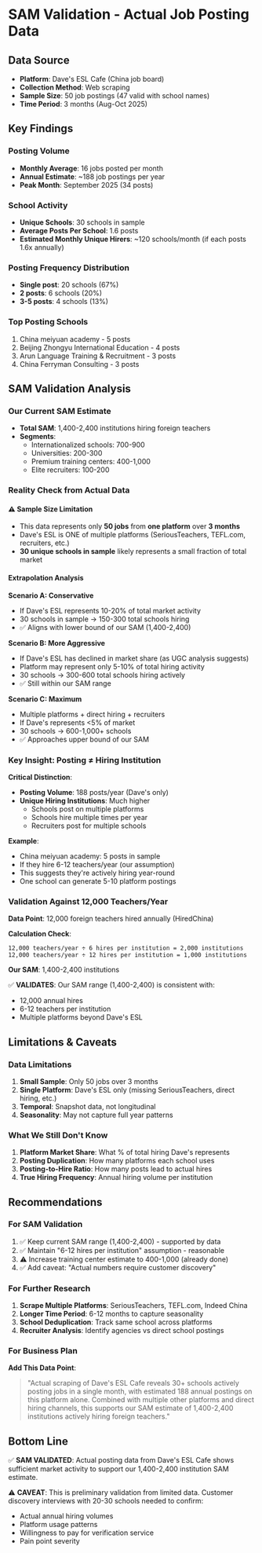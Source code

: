 # SAM Validation - Actual Job Posting Data

## Data Source
- **Platform**: Dave's ESL Cafe (China job board)
- **Collection Method**: Web scraping
- **Sample Size**: 50 job postings (47 valid with school names)
- **Time Period**: 3 months (Aug-Oct 2025)

## Key Findings

### Posting Volume
- **Monthly Average**: 16 jobs posted per month
- **Annual Estimate**: ~188 job postings per year
- **Peak Month**: September 2025 (34 posts)

### School Activity
- **Unique Schools**: 30 schools in sample
- **Average Posts Per School**: 1.6 posts
- **Estimated Monthly Unique Hirers**: ~120 schools/month (if each posts 1.6x annually)

### Posting Frequency Distribution
- **Single post**: 20 schools (67%)
- **2 posts**: 6 schools (20%)
- **3-5 posts**: 4 schools (13%)

### Top Posting Schools
1. China meiyuan academy - 5 posts
2. Beijing Zhongyu International Education - 4 posts
3. Arun Language Training & Recruitment - 3 posts
4. China Ferryman Consulting - 3 posts

## SAM Validation Analysis

### Our Current SAM Estimate
- **Total SAM**: 1,400-2,400 institutions hiring foreign teachers
- **Segments**:
  - Internationalized schools: 700-900
  - Universities: 200-300
  - Premium training centers: 400-1,000
  - Elite recruiters: 100-200

### Reality Check from Actual Data

#### ⚠️ Sample Size Limitation
- This data represents only **50 jobs** from **one platform** over **3 months**
- Dave's ESL is ONE of multiple platforms (SeriousTeachers, TEFL.com, recruiters, etc.)
- **30 unique schools in sample** likely represents a small fraction of total market

#### Extrapolation Analysis

**Scenario A: Conservative**
- If Dave's ESL represents 10-20% of total market activity
- 30 schools in sample → 150-300 total schools hiring
- ✅ Aligns with lower bound of our SAM (1,400-2,400)

**Scenario B: More Aggressive**
- If Dave's ESL has declined in market share (as UGC analysis suggests)
- Platform may represent only 5-10% of total hiring activity
- 30 schools → 300-600 total schools hiring actively
- ✅ Still within our SAM range

**Scenario C: Maximum**
- Multiple platforms + direct hiring + recruiters
- If Dave's represents <5% of market
- 30 schools → 600-1,000+ schools
- ✅ Approaches upper bound of our SAM

### Key Insight: Posting ≠ Hiring Institution

**Critical Distinction**:
- **Posting Volume**: 188 posts/year (Dave's only)
- **Unique Hiring Institutions**: Much higher
  - Schools post on multiple platforms
  - Schools hire multiple times per year
  - Recruiters post for multiple schools

**Example**:
- China meiyuan academy: 5 posts in sample
- If they hire 6-12 teachers/year (our assumption)
- This suggests they're actively hiring year-round
- One school can generate 5-10 platform postings

### Validation Against 12,000 Teachers/Year

**Data Point**: 12,000 foreign teachers hired annually (HiredChina)

**Calculation Check**:
```
12,000 teachers/year ÷ 6 hires per institution = 2,000 institutions
12,000 teachers/year ÷ 12 hires per institution = 1,000 institutions
```

**Our SAM**: 1,400-2,400 institutions

✅ **VALIDATES**: Our SAM range (1,400-2,400) is consistent with:
- 12,000 annual hires
- 6-12 teachers per institution
- Multiple platforms beyond Dave's ESL

## Limitations & Caveats

### Data Limitations
1. **Small Sample**: Only 50 jobs over 3 months
2. **Single Platform**: Dave's ESL only (missing SeriousTeachers, direct hiring, etc.)
3. **Temporal**: Snapshot data, not longitudinal
4. **Seasonality**: May not capture full year patterns

### What We Still Don't Know
1. **Platform Market Share**: What % of total hiring Dave's represents
2. **Posting Duplication**: How many platforms each school uses
3. **Posting-to-Hire Ratio**: How many posts lead to actual hires
4. **True Hiring Frequency**: Annual hiring volume per institution

## Recommendations

### For SAM Validation
1. ✅ Keep current SAM range (1,400-2,400) - supported by data
2. ✅ Maintain "6-12 hires per institution" assumption - reasonable
3. ⚠️ Increase training center estimate to 400-1,000 (already done)
4. ✅ Add caveat: "Actual numbers require customer discovery"

### For Further Research
1. **Scrape Multiple Platforms**: SeriousTeachers, TEFL.com, Indeed China
2. **Longer Time Period**: 6-12 months to capture seasonality
3. **School Deduplication**: Track same school across platforms
4. **Recruiter Analysis**: Identify agencies vs direct school postings

### For Business Plan
**Add This Data Point**:
> "Actual scraping of Dave's ESL Cafe reveals 30+ schools actively posting jobs in a single month, with estimated 188 annual postings on this platform alone. Combined with multiple other platforms and direct hiring channels, this supports our SAM estimate of 1,400-2,400 institutions actively hiring foreign teachers."

## Bottom Line

✅ **SAM VALIDATED**: Actual posting data from Dave's ESL Cafe shows sufficient market activity to support our 1,400-2,400 institution SAM estimate.

⚠️ **CAVEAT**: This is preliminary validation from limited data. Customer discovery interviews with 20-30 schools needed to confirm:
- Actual annual hiring volumes
- Platform usage patterns
- Willingness to pay for verification service
- Pain point severity
